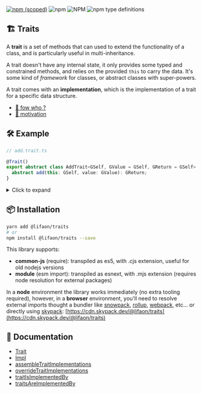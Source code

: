 [![npm (scoped)](https://img.shields.io/npm/v/@lifaon/traits.svg)](https://www.npmjs.com/package/@lifaon/traits)
![npm](https://img.shields.io/npm/dm/@lifaon/traits.svg)
![NPM](https://img.shields.io/npm/l/@lifaon/traits.svg)
![npm type definitions](https://img.shields.io/npm/types/@lifaon/traits.svg)

## 🏗️ Traits

A **trait** is a set of methods that can used to extend the functionality of a class, and is particularly useful in multi-inheritance.

A trait doesn't have any internal state, it only provides some typed and constrained methods,
and relies on the provided `this` to carry the data. It's some kind of *framework* for classes, or abstract classes with super-powers.

A trait comes with an **implementation**, which is the implementation of a trait for a specific data structure.


- [🤔 fow who ?](src/documentation/for-who.md)
- [🎯 motivation](src/documentation/motivation.md)

[comment]: <> (- [tutorial &#40;highly recommend&#41;]&#40;src/documentation/examples/01-number-like.md&#41;)

[comment]: <> (- [examples]&#40;src/documentation/examples/README.md&#41;)


## 🛠️ Example

```ts
// add.trait.ts

@Trait()
export abstract class AddTrait<GSelf, GValue = GSelf, GReturn = GSelf> {
  abstract add(this: GSelf, value: GValue): GReturn;
}
```

<details>
  <summary>Click to expand</summary>

```ts
// number-add.implementation.ts

@Impl()
export class NumberAddImplementation<GSelf extends INumber> extends AddTrait<GSelf, NumberLike, INumber> {
  add(this: GSelf, value: NumberLike): INumber {
    return new NumberLike(this.value + value.value);
  }
}
```

```ts
// number.class.ts

export interface INumberImplementations extends
  NumberAddImplementation<INumber>,
  NumberSubtractImplementation<INumber>
{}

export const NumberImplementations = [
  NumberAddImplementation,
  NumberSubtractImplementation,
];

export interface INumberImplementationsConstructor {
  new(): INumberImplementations;
}

export interface INumber extends INumberImplementations {
  value: number;
}

const NumberImplementationsConstructor = assembleTraitImplementations<INumberImplementationsConstructor>(NumberImplementations);

export class NumberLike extends NumberImplementationsConstructor implements INumber {
  value: number;

  constructor(value: number) {
    super();
    this.value = value;
  }
}
```

</details>

## 📦 Installation

```bash
yarn add @lifaon/traits
# or
npm install @lifaon/traits --save
```

This library supports:

- **common-js** (require): transpiled as es5, with .cjs extension, useful for old nodejs versions
- **module** (esm import): transpiled as esnext, with .mjs extension (requires node resolution for external packages)

In a **node** environment the library works immediately (no extra tooling required),
however, in a **browser** environment, you'll need to resolve external imports thought a bundler like
[snowpack](https://www.snowpack.dev/),
[rollup](https://rollupjs.org/guide/en/),
[webpack](https://webpack.js.org/),
etc...
or directly using [skypack](https://www.skypack.dev/):
[https://cdn.skypack.dev/@lifaon/traits](https://cdn.skypack.dev/@lifaon/traits)


## 📕 Documentation

- [Trait](src/core/trait/trait.md)
- [Impl](src/core/implementation/implementation.md)
- [assembleTraitImplementations](src/core/helpers/assemble-trait-implementations/assemble-trait-implementations.md)
- [overrideTraitImplementations](src/core/helpers/override-trait-implementations/override-trait-implementations.md)
- [traitIsImplementedBy](src/core/helpers/trait-is-implemented-by/trait-is-implemented-by.md)
- [traitsAreImplementedBy](src/core/helpers/traits-are-implemented-by/traits-are-implemented-by.md)


